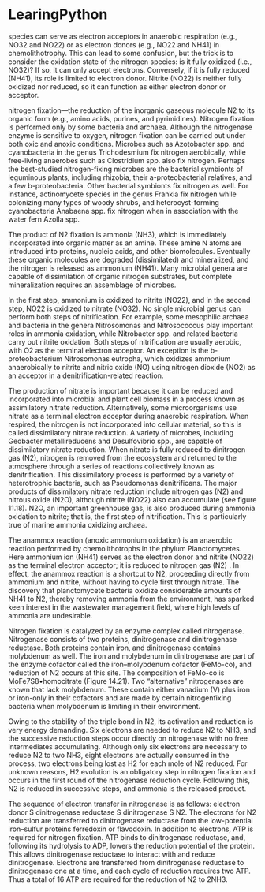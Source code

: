 # LearingPython
species can serve as electron acceptors in anaerobic respiration (e.g., NO32 and NO22) or as electron donors (e.g., NO22
and NH41) in chemolithotrophy. This can lead to some confusion, but the trick is to consider the oxidation state of the nitrogen species: is it fully oxidized (i.e., NO32)? If so, it can only
accept electrons. Conversely, if it is fully reduced (NH41), its
role is limited to electron donor. Nitrite (NO22) is neither fully
oxidized nor reduced, so it can function as either electron donor or acceptor.
 

nitrogen fixation—the reduction of the inorganic gaseous molecule N2 to its organic form (e.g., amino acids, purines, and pyrimidines). Nitrogen fixation is performed only by some bacteria and archaea. Although the nitrogenase enzyme is sensitive to oxygen, nitrogen fixation can be carried out under both oxic and anoxic conditions. Microbes such as Azotobacter spp. and cyanobacteria in the genus Trichodesmium fix nitrogen aerobically, while free-living anaerobes such as Clostridium spp. also fix nitrogen. Perhaps the best-studied nitrogen-fixing microbes are the bacterial symbionts of leguminous plants, including rhizobia, their a-proteobacterial relatives, and a few b-proteobacteria. Other bacterial symbionts fix nitrogen as well. For instance, actinomycete species in the genus Frankia fix nitrogen while colonizing many types of woody shrubs, and heterocyst-forming cyanobacteria Anabaena spp. fix nitrogen when in association with the water fern Azolla spp.

The product of N2 fixation is ammonia (NH3), which is immediately incorporated into organic matter as an amine. These amine N atoms are introduced into proteins, nucleic acids, and other biomolecules. Eventually these organic molecules are degraded (dissimilated) and mineralized, and the nitrogen is released as ammonium (NH41). Many microbial genera are capable of dissimilation of organic nitrogen substrates, but complete mineralization requires an assemblage of microbes.

In the first step, ammonium is oxidized to nitrite (NO22), and in the second step, NO22 is oxidized to nitrate (NO32). No single microbial genus can perform both steps of nitrification. For example, some mesophilic archaea and bacteria in the genera Nitrosomonas and Nitrosococcus play important roles in ammonia oxidation, while Nitrobacter spp. and related bacteria carry out nitrite oxidation. Both steps of nitrification are usually aerobic, with O2 as the terminal electron acceptor. An exception is the b-proteobacterium Nitrosomonas eutropha, which oxidizes ammonium anaerobically to nitrite and nitric oxide (NO) using nitrogen dioxide (NO2) as an acceptor in a denitrification-related reaction.

The production of nitrate is important because it can be reduced and incorporated into microbial and plant cell biomass in
a process known as assimilatory nitrate reduction. Alternatively, some microorganisms use nitrate as a terminal electron acceptor during anaerobic respiration. When respired, the nitrogen is not incorporated into cellular material, so this is called dissimilatory nitrate reduction. A variety of microbes, including Geobacter metallireducens and Desulfovibrio spp., are capable of dissimilatory nitrate reduction. When nitrate is fully reduced to dinitrogen gas (N2), nitrogen is removed from the ecosystem and returned to the atmosphere through a series of reactions collectively known as denitrification. This dissimilatory process is performed by a variety of heterotrophic bacteria, such as Pseudomonas denitrificans. The major products of dissimilatory nitrate reduction include nitrogen gas (N2) and nitrous oxide (N2O), although nitrite (NO22) also can accumulate (see figure 11.18). N2O, an important greenhouse gas, is also produced during ammonia oxidation to nitrite; that is, the first step of nitrification. This is particularly true of marine ammonia oxidizing archaea.

The anammox reaction (anoxic ammonium oxidation) is an anaerobic reaction performed by chemolithotrophs in the phylum Planctomycetes. Here ammonium ion (NH41) serves as the electron donor and nitrite (NO22) as the terminal electron acceptor; it is reduced to nitrogen gas (N2) . In effect, the anammox reaction is a shortcut to N2, proceeding directly from ammonium and nitrite, without having to cycle first through nitrate. The discovery that planctomycete bacteria oxidize considerable amounts of NH41 to N2, thereby removing ammonia from the environment, has sparked keen interest in the
wastewater management field, where high levels of ammonia are undesirable.

Nitrogen fixation is catalyzed by an enzyme complex called nitrogenase. Nitrogenase consists of two proteins, dinitrogenase and dinitrogenase reductase. Both proteins contain iron, and dinitrogenase contains molybdenum as well. The iron and molybdenum in dinitrogenase are part of the enzyme cofactor called the iron–molybdenum cofactor (FeMo-co), and reduction of N2 occurs at this site. The composition of FeMo-co is MoFe7S8•homocitrate (Figure 14.21). Two “alternative” nitrogenases are known that lack molybdenum. These contain either vanadium (V) plus iron or iron-only in their cofactors and are made by certain nitrogenfixing bacteria when molybdenum is limiting in their environment.

Owing to the stability of the triple bond in N2, its activation and reduction is very energy demanding. Six electrons are needed to reduce N2 to NH3, and the successive reduction steps occur directly on nitrogenase with no free intermediates accumulating. Although only six electrons are necessary to reduce N2 to two NH3, eight electrons are actually consumed in the process, two electrons being lost as H2 for each mole of N2 reduced. For unknown reasons, H2 evolution is an obligatory step in nitrogen fixation and occurs in the first round of the nitrogenase reduction cycle. Following this, N2 is reduced in successive steps, and ammonia is the released product.

The sequence of electron transfer in nitrogenase is as follows: electron donor S dinitrogenase reductase S dinitrogenase S
N2. The electrons for N2 reduction are transferred to dinitrogenase reductase from the low-potential iron–sulfur proteins
ferredoxin or flavodoxin. In addition to electrons, ATP is required for nitrogen fixation. ATP binds to dinitrogenase reductase, and, following its hydrolysis to ADP, lowers the reduction potential of the protein. This allows dinitrogenase reductase to interact with and reduce dinitrogenase. Electrons are transferred from dinitrogenase reductase to dinitrogenase one at a time, and each cycle of reduction requires two ATP. Thus a total of 16 ATP are required for the reduction of N2 to 2NH3. 